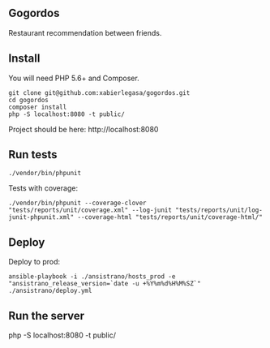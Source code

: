 ## Gogordos

Restaurant recommendation between friends.


## Install

You will need PHP 5.6+ and Composer.


```
git clone git@github.com:xabierlegasa/gogordos.git
cd gogordos
composer install
php -S localhost:8080 -t public/
```

Project should be here: http://localhost:8080


## Run tests

```
./vendor/bin/phpunit
```


Tests with coverage:

```
./vendor/bin/phpunit --coverage-clover "tests/reports/unit/coverage.xml" --log-junit "tests/reports/unit/log-junit-phpunit.xml" --coverage-html "tests/reports/unit/coverage-html/"
```

## Deploy

Deploy to prod:

```
ansible-playbook -i ./ansistrano/hosts_prod -e "ansistrano_release_version=`date -u +%Y%m%d%H%M%SZ`" ./ansistrano/deploy.yml
```


## Run the server


php -S localhost:8080 -t public/





